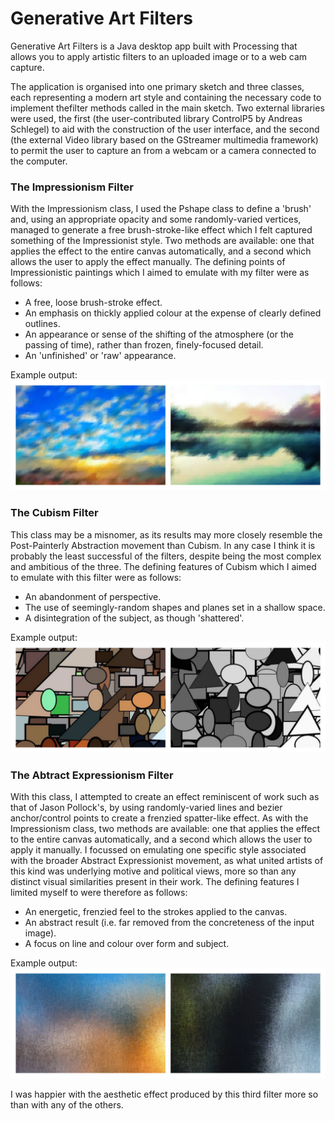 # Generative Art Filters

Generative Art Filters is a Java desktop app built with Processing that allows you to apply artistic filters to an uploaded image or to a web cam capture.

The application is organised into one primary sketch and three classes, each representing a modern art style and containing the necessary code to implement thefilter methods called in the main sketch. Two external libraries were used, the first (the user-contributed library ControlP5 by Andreas Schlegel) to aid with the construction of the user interface, and the second (the external Video library based on the GStreamer multimedia framework) to permit the user to capture an from a webcam or a camera connected to the computer.

### The Impressionism Filter
With the Impressionism class, I used the Pshape class to define a 'brush' and, using an appropriate opacity and some randomly-varied vertices, managed to generate a free brush-stroke-like effect which I felt captured something of the Impressionist style. Two methods are available: one that applies the effect to the entire canvas automatically, and a second which allows the user to apply the effect manually.
The defining points of Impressionistic paintings which I aimed to emulate with my filter were as follows:
- A free, loose brush-stroke effect.
- An emphasis on thickly applied colour at the expense of clearly defined outlines.
- An appearance or sense of the shifting of the atmosphere (or the passing of time), rather
than frozen, finely-focused detail.
- An 'unfinished' or 'raw' appearance.

Example output:
![impressionism-filter](img/impressionism-filter.jpg)

### The Cubism Filter
This class may be a misnomer, as its results may more closely resemble the Post-Painterly Abstraction movement than Cubism. In any case I think it is probably the least successful of the filters, despite being the most complex and ambitious of the three. The defining features of Cubism which I aimed to emulate with this filter were as follows:
- An abandonment of perspective.
- The use of seemingly-random shapes and planes set in a shallow space.
- A disintegration of the subject, as though 'shattered'.

Example output:
![cubism-filter](img/cubism-filter.jpg)

### The Abtract Expressionism Filter
With this class, I attempted to create an effect reminiscent of work such as that of Jason Pollock's, by using randomly-varied lines and bezier anchor/control points to create a frenzied spatter-like effect. As with the Impressionism class, two methods are available: one that applies the effect to the entire canvas automatically, and a second which allows the user to apply it manually. I focussed on emulating one specific style associated with the broader Abstract Expressionist movement, as what united artists of this kind was underlying motive and political views, more so than any distinct visual similarities present in their work. The defining features I limited myself to were therefore as follows:
- An energetic, frenzied feel to the strokes applied to the canvas.
- An abstract result (i.e. far removed from the concreteness of the input image).
- A focus on line and colour over form and subject.

Example output:
![abstract-expressionism-filter](img/abstract-expressionism-filter.jpg)

I was happier with the aesthetic effect produced by this third filter more so than with any of the others.
